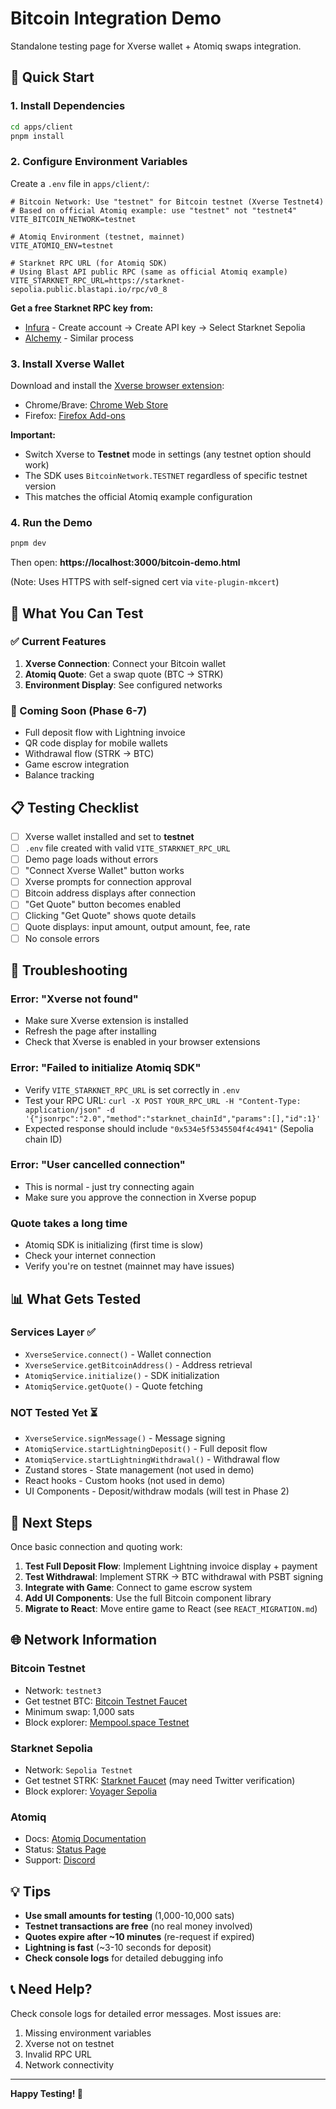 # Bitcoin Integration Demo

Standalone testing page for Xverse wallet + Atomiq swaps integration.

## 🚀 Quick Start

### 1. Install Dependencies

```bash
cd apps/client
pnpm install
```

### 2. Configure Environment Variables

Create a `.env` file in `apps/client/`:

```env
# Bitcoin Network: Use "testnet" for Bitcoin testnet (Xverse Testnet4)
# Based on official Atomiq example: use "testnet" not "testnet4"
VITE_BITCOIN_NETWORK=testnet

# Atomiq Environment (testnet, mainnet)
VITE_ATOMIQ_ENV=testnet

# Starknet RPC URL (for Atomiq SDK)
# Using Blast API public RPC (same as official Atomiq example)
VITE_STARKNET_RPC_URL=https://starknet-sepolia.public.blastapi.io/rpc/v0_8
```

**Get a free Starknet RPC key from:**

- [Infura](https://www.infura.io/) - Create account → Create API key → Select Starknet Sepolia
- [Alchemy](https://www.alchemy.com/) - Similar process

### 3. Install Xverse Wallet

Download and install the [Xverse browser extension](https://www.xverse.app/):

- Chrome/Brave: [Chrome Web Store](https://chromewebstore.google.com/detail/xverse-wallet/idnnbdplmphpflfnlkomgpfbpcgelopg)
- Firefox: [Firefox Add-ons](https://addons.mozilla.org/en-US/firefox/addon/xverse-wallet/)

**Important:**

- Switch Xverse to **Testnet** mode in settings (any testnet option should work)
- The SDK uses `BitcoinNetwork.TESTNET` regardless of specific testnet version
- This matches the official Atomiq example configuration

### 4. Run the Demo

```bash
pnpm dev
```

Then open: **https://localhost:3000/bitcoin-demo.html**

(Note: Uses HTTPS with self-signed cert via `vite-plugin-mkcert`)

## 🧪 What You Can Test

### ✅ Current Features

1. **Xverse Connection**: Connect your Bitcoin wallet
2. **Atomiq Quote**: Get a swap quote (BTC → STRK)
3. **Environment Display**: See configured networks

### 🚧 Coming Soon (Phase 6-7)

- Full deposit flow with Lightning invoice
- QR code display for mobile wallets
- Withdrawal flow (STRK → BTC)
- Game escrow integration
- Balance tracking

## 📋 Testing Checklist

- [ ] Xverse wallet installed and set to **testnet**
- [ ] `.env` file created with valid `VITE_STARKNET_RPC_URL`
- [ ] Demo page loads without errors
- [ ] "Connect Xverse Wallet" button works
- [ ] Xverse prompts for connection approval
- [ ] Bitcoin address displays after connection
- [ ] "Get Quote" button becomes enabled
- [ ] Clicking "Get Quote" shows quote details
- [ ] Quote displays: input amount, output amount, fee, rate
- [ ] No console errors

## 🐛 Troubleshooting

### Error: "Xverse not found"

- Make sure Xverse extension is installed
- Refresh the page after installing
- Check that Xverse is enabled in your browser extensions

### Error: "Failed to initialize Atomiq SDK"

- Verify `VITE_STARKNET_RPC_URL` is set correctly in `.env`
- Test your RPC URL: `curl -X POST YOUR_RPC_URL -H "Content-Type: application/json" -d '{"jsonrpc":"2.0","method":"starknet_chainId","params":[],"id":1}'`
- Expected response should include `"0x534e5f5345504f4c4941"` (Sepolia chain ID)

### Error: "User cancelled connection"

- This is normal - just try connecting again
- Make sure you approve the connection in Xverse popup

### Quote takes a long time

- Atomiq SDK is initializing (first time is slow)
- Check your internet connection
- Verify you're on testnet (mainnet may have issues)

## 📊 What Gets Tested

### Services Layer ✅

- `XverseService.connect()` - Wallet connection
- `XverseService.getBitcoinAddress()` - Address retrieval
- `AtomiqService.initialize()` - SDK initialization
- `AtomiqService.getQuote()` - Quote fetching

### NOT Tested Yet ⏳

- `XverseService.signMessage()` - Message signing
- `AtomiqService.startLightningDeposit()` - Full deposit flow
- `AtomiqService.startLightningWithdrawal()` - Withdrawal flow
- Zustand stores - State management (not used in demo)
- React hooks - Custom hooks (not used in demo)
- UI Components - Deposit/withdraw modals (will test in Phase 2)

## 🔄 Next Steps

Once basic connection and quoting work:

1. **Test Full Deposit Flow**: Implement Lightning invoice display + payment
2. **Test Withdrawal**: Implement STRK → BTC withdrawal with PSBT signing
3. **Integrate with Game**: Connect to game escrow system
4. **Add UI Components**: Use the full Bitcoin component library
5. **Migrate to React**: Move entire game to React (see `REACT_MIGRATION.md`)

## 🌐 Network Information

### Bitcoin Testnet

- Network: `testnet3`
- Get testnet BTC: [Bitcoin Testnet Faucet](https://testnet-faucet.mempool.co/)
- Minimum swap: 1,000 sats
- Block explorer: [Mempool.space Testnet](https://mempool.space/testnet)

### Starknet Sepolia

- Network: `Sepolia Testnet`
- Get testnet STRK: [Starknet Faucet](https://faucet.goerli.starknet.io/) (may need Twitter verification)
- Block explorer: [Voyager Sepolia](https://sepolia.voyager.online/)

### Atomiq

- Docs: [Atomiq Documentation](https://docs.atomiq.io/)
- Status: [Status Page](https://status.atomiq.io/)
- Support: [Discord](https://discord.gg/atomiq)

## 💡 Tips

- **Use small amounts for testing** (1,000-10,000 sats)
- **Testnet transactions are free** (no real money involved)
- **Quotes expire after ~10 minutes** (re-request if expired)
- **Lightning is fast** (~3-10 seconds for deposit)
- **Check console logs** for detailed debugging info

## 📞 Need Help?

Check console logs for detailed error messages. Most issues are:

1. Missing environment variables
2. Xverse not on testnet
3. Invalid RPC URL
4. Network connectivity

---

**Happy Testing! 🚀**
